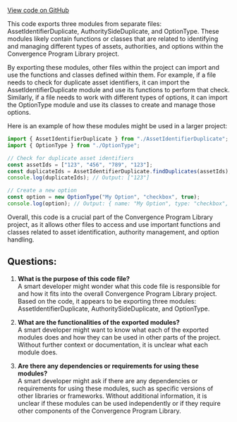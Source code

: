 [View code on GitHub](https://github.com/convergence-rfq/convergence-program-library/psyoptions-american-instrument/js/generated/types/index.d.ts)

This code exports three modules from separate files: AssetIdentifierDuplicate, AuthoritySideDuplicate, and OptionType. These modules likely contain functions or classes that are related to identifying and managing different types of assets, authorities, and options within the Convergence Program Library project. 

By exporting these modules, other files within the project can import and use the functions and classes defined within them. For example, if a file needs to check for duplicate asset identifiers, it can import the AssetIdentifierDuplicate module and use its functions to perform that check. Similarly, if a file needs to work with different types of options, it can import the OptionType module and use its classes to create and manage those options.

Here is an example of how these modules might be used in a larger project:

```javascript
import { AssetIdentifierDuplicate } from "./AssetIdentifierDuplicate";
import { OptionType } from "./OptionType";

// Check for duplicate asset identifiers
const assetIds = ["123", "456", "789", "123"];
const duplicateIds = AssetIdentifierDuplicate.findDuplicates(assetIds);
console.log(duplicateIds); // Output: ["123"]

// Create a new option
const option = new OptionType("My Option", "checkbox", true);
console.log(option); // Output: { name: "My Option", type: "checkbox", value: true }
```

Overall, this code is a crucial part of the Convergence Program Library project, as it allows other files to access and use important functions and classes related to asset identification, authority management, and option handling.
## Questions: 
 1. **What is the purpose of this code file?**\
A smart developer might wonder what this code file is responsible for and how it fits into the overall Convergence Program Library project. Based on the code, it appears to be exporting three modules: AssetIdentifierDuplicate, AuthoritySideDuplicate, and OptionType.

2. **What are the functionalities of the exported modules?**\
A smart developer might want to know what each of the exported modules does and how they can be used in other parts of the project. Without further context or documentation, it is unclear what each module does.

3. **Are there any dependencies or requirements for using these modules?**\
A smart developer might ask if there are any dependencies or requirements for using these modules, such as specific versions of other libraries or frameworks. Without additional information, it is unclear if these modules can be used independently or if they require other components of the Convergence Program Library.